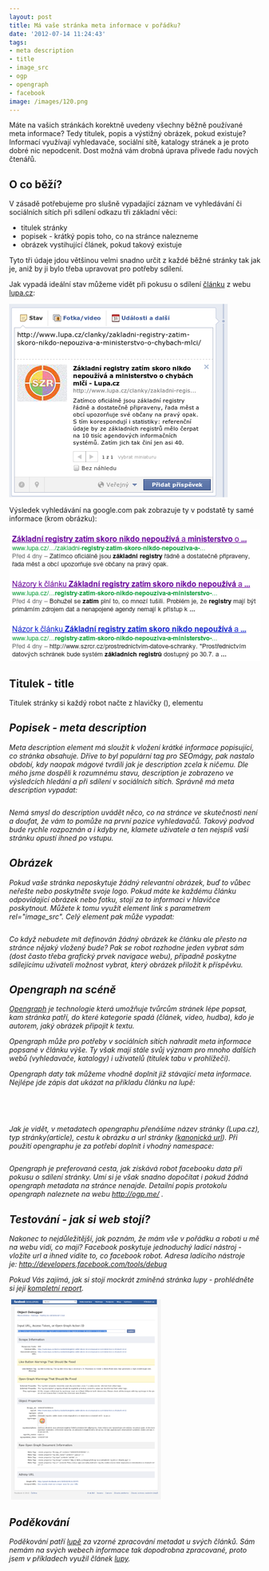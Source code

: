 ```yaml
---
layout: post
title: Má vaše stránka meta informace v pořádku?
date: '2012-07-14 11:24:43'
tags:
- meta description
- title
- image_src
- ogp
- opengraph
- facebook
image: /images/120.png
---
```

Máte na vašich stránkách korektně uvedeny všechny běžně používané meta informace? Tedy titulek, popis a výstižný obrázek, pokud existuje? Informací využívají vyhledavače, sociální sítě, katalogy stránek a je proto dobré nic nepodcenit. Dost možná vám drobná úprava přivede řadu nových čtenářů.

<h2>O co běží?</h2>
<p>V zásadě potřebujeme pro slušně vypadající záznam ve vyhledávání či sociálních sítích při sdílení odkazu tři základní věci:</p>
<ul>
<li>titulek stránky</li>
<li>popisek - krátký popis toho, co na stránce nalezneme</li>
<li>obrázek vystihující článek, pokud takový existuje</li>
</ul>
<p>Tyto tři údaje jdou většinou velmi snadno určit z každé běžné stránky tak jak je, aniž by ji bylo třeba upravovat pro potřeby sdílení. </p>
<p>Jak vypadá ideální stav můžeme vidět při pokusu o sdílení <a href="http://www.lupa.cz/clanky/zakladni-registry-zatim-skoro-nikdo-nepouziva-a-ministerstvo-o-chybach-mlci/">článku</a> z webu <a href="http://www.lupa.cz/">lupa.cz</a>:</p>
<p><img src="/images/120.png" alt="Sdílení článku z lupa.cz na facebooku" width="438" height="386" /></p>
<p>Výsledek vyhledávání na google.com pak zobrazuje ty v podstatě ty samé informace (krom obrázku):</p>
<p><img src="/images/121.png" alt="" width="524" height="262" /></p>
<h2>Titulek - title</h2>
<p>Titulek stránky si každý robot načte z hlavičky (<em><head></em>), elementu <em><title></em>. Titulek stránky je zobrazován i v tabech prohlížeče, výsledcích vyhledávání. autoři stránky by měli mít titulek v pořádku i když neplánují žádné sdílení na sociálních sítích.</p>
<p>Správně má titulek vypadat v kódu takto:</p>
<pre class="prettyprint"><title>Základní registry zatím skoro nikdo nepoužívá a ministerstvo o chybách mlčí - Lupa.cz</title></pre>
<h2>Popisek - meta description</h2>
<p><em>Meta description</em> element má sloužit k vložení krátké informace popisující, co stránka obsahuje. Dříve to byl populární tag pro SEOmágy, pak nastalo období, kdy naopak mágové tvrdili jak je <em>description</em> zcela k ničemu. Dle mého jsme dospěli k rozumnému stavu, description je zobrazeno ve výsledcích hledání a při sdílení v sociálních sítích. Správně má <em>meta description</em> vypadat:</p>
<pre class="prettyprint"><meta name="description" content="Zatímco oficiálně jsou základní registry řádně a dostatečně připraveny, řada měst a obcí upozorňuje své občany na pravý opak. S tím korespondují i statistiky: referenční údaje by ze základních registrů mělo čerpat na 10 tisíc agendových informačních systémů. Zatím jich tak činí jen asi 40." /></pre>
<p>Nemá smysl do description uvádět něco, co na stránce ve skutečnosti není a doufat, že vám to pomůže na první pozice vyhledavačů. Takový podvod bude rychle rozpoznán a i kdyby ne, klamete uživatele a ten nejspíš vaši stránku opustí ihned po vstupu.</p>
<h2>Obrázek</h2>
<p>Pokud vaše stránka neposkytuje žádný relevantní obrázek, buď to vůbec neřešte nebo poskytněte svoje logo. Pokud máte ke každému článku odpovídající obrázek nebo fotku, stojí za to informaci v hlavičce poskytnout. Můžete k tomu využít element link s parametrem rel="image_src". Celý element pak může vypadat:</p>
<pre class="prettyprint"><link rel="image_src" href="http://i.iinfo.cz/images/426/sprava-zakladnich-registru-1.jpg"/></pre>
<p>Co když nebudete mít definován žádný obrázek ke článku ale přesto na stránce nějaký vložený bude? Pak se robot rozhodne jeden vybrat sám (dost často třeba grafický prvek navigace webu), případně poskytne sdílejícímu uživateli možnost vybrat, který obrázek přiložit k příspěvku.</p>
<h2>Opengraph na scéně</h2>
<p><a href="https://developers.facebook.com/docs/opengraph/keyconcepts/">Opengraph</a> je technologie která umožňuje tvůrcům stránek lépe popsat, kam stránka patří, do které kategorie spadá (článek, video, hudba), kdo je autorem, jaký obrázek připojit k textu. </p>
<p>Opengraph může pro potřeby v sociálních sítích nahradit meta informace popsané v článku výše. Ty však mají stále svůj význam pro mnoho dalších webů (vyhledavače, katalogy) i uživatelů (titulek tabu v prohlížeči). </p>
<p>Opengraph daty tak můžeme vhodně doplnit již stávající meta informace. Nejlépe jde zápis dat ukázat na příkladu článku na lupě:</p>
<pre class="prettyprint"><meta property="og:site_name" content="Lupa.cz" />
<meta property="og:type" content="article" />
<meta property="og:image" content="http://i.iinfo.cz/images/426/sprava-zakladnich-registru-1-thumb.jpg" />
<meta property="og:url" content="http://www.lupa.cz/clanky/zakladni-registry-zatim-skoro-nikdo-nepouziva-a-ministerstvo-o-chybach-mlci/" /></pre>
<p>Jak je vidět, v metadatech opengraphu přenášíme název stránky (Lupa.cz), typ stránky(article), cestu k obrázku a url stránky (<a href="http://napoveda.seznam.cz/cz/kanonicke-url.html">kanonická url</a>). Při použití opengraphu je za potřebí doplnit i vhodný namespace:</p>
<pre class="prettyprint"><html xmlns="http://www.w3.org/1999/xhtml" xml:lang="cs" lang="cs" xmlns:og="http://opengraphprotocol.org/schema/"></pre>
<p>Opengraph je preferovaná cesta, jak získává robot facebooku data při pokusu o sdílení stránky. Umí si je však snadno dopočítat i pokud žádná opengraph metadata na stránce nenajde. Detailní popis protokolu opengraph naleznete na webu <a href="http://ogp.me/">http://ogp.me/</a> .</p>
<h2>Testování - jak si web stojí?</h2>
<p>Nakonec to nejdůležitější, jak poznám, že mám vše v pořádku a roboti u mě na webu vidí, co mají? Facebook poskytuje jednoduchý ladící nástroj - vložíte url a ihned vidíte to, co facebook robot. Adresa ladícího nástroje je: <a href="http://developers.facebook.com/tools/debug">http://developers.facebook.com/tools/debug</a></p>
<p>Pokud Vás zajímá, jak si stojí mockrát zmíněná stránka lupy - prohlédněte si její <a href="http://developers.facebook.com/tools/debug/og/object?q=http%3A%2F%2Fwww.lupa.cz%2Fclanky%2Fzakladni-registry-zatim-skoro-nikdo-nepouziva-a-ministerstvo-o-chybach-mlci%2F">kompletní report</a>.</p>
<p> <img src="/images/122.png" alt="" width="300" height="400" /></p>
<h2>Poděkování</h2>
<p>Poděkování patří <a href="http://www.lupa.cz/">lupě</a> za vzorné zpracování metadat u svých článků. Sám nemám na svých webech informace tak dopodrobna zpracované, proto jsem v příkladech využil článek <a href="http://www.lupa.cz/">lupy</a>.</p>
<p> </p>
